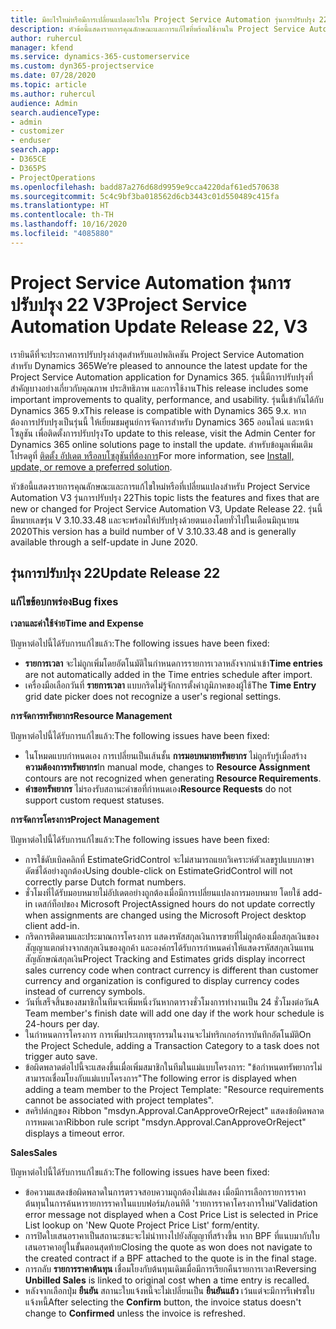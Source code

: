 ```yaml
---
title: มีอะไรใหม่หรือมีการเปลี่ยนแปลงอะไรใน Project Service Automation รุ่นการปรับปรุง 22 V3
description: หัวข้อนี้แสดงรายการคุณลักษณะและการแก้ไขที่พร้อมใช้งานใน Project Service Automation รุ่นการปรับปรุง 22 V3
author: ruhercul
manager: kfend
ms.service: dynamics-365-customerservice
ms.custom: dyn365-projectservice
ms.date: 07/28/2020
ms.topic: article
ms.author: ruhercul
audience: Admin
search.audienceType:
- admin
- customizer
- enduser
search.app:
- D365CE
- D365PS
- ProjectOperations
ms.openlocfilehash: badd87a276d68d9959e9cca4220daf61ed570638
ms.sourcegitcommit: 5c4c9bf3ba018562d6cb3443c01d550489c415fa
ms.translationtype: HT
ms.contentlocale: th-TH
ms.lasthandoff: 10/16/2020
ms.locfileid: "4085880"
---
```

# <a name="project-service-automation-update-release-22-v3"></a><span data-ttu-id="75f01-103">Project Service Automation รุ่นการปรับปรุง 22 V3</span><span class="sxs-lookup"><span data-stu-id="75f01-103">Project Service Automation Update Release 22, V3</span></span>

<span data-ttu-id="75f01-104">เรายินดีที่จะประกาศการปรับปรุงล่าสุดสำหรับแอปพลิเคชัน Project Service Automation สำหรับ Dynamics 365</span><span class="sxs-lookup"><span data-stu-id="75f01-104">We’re pleased to announce the latest update for the Project Service Automation application for Dynamics 365.</span></span> <span data-ttu-id="75f01-105">รุ่นนี้มีการปรับปรุงที่สำคัญบางอย่างเกี่ยวกับคุณภาพ ประสิทธิภาพ และการใช้งาน</span><span class="sxs-lookup"><span data-stu-id="75f01-105">This release includes some important improvements to quality, performance, and usability.</span></span> <span data-ttu-id="75f01-106">รุ่นนี้เข้ากันได้กับ Dynamics 365 9.x</span><span class="sxs-lookup"><span data-stu-id="75f01-106">This release is compatible with Dynamics 365 9.x.</span></span> <span data-ttu-id="75f01-107">หากต้องการปรับปรุงเป็นรุ่นนี้ ให้เยี่ยมชมศูนย์การจัดการสำหรับ Dynamics 365 ออนไลน์ และหน้าโซลูชัน เพื่อติดตั้งการปรับปรุง</span><span class="sxs-lookup"><span data-stu-id="75f01-107">To update to this release, visit the Admin Center for Dynamics 365 online solutions page to install the update.</span></span> <span data-ttu-id="75f01-108">สำหรับข้อมูลเพิ่มเติม โปรดดูที่ [ติดตั้ง อัปเดต หรือลบโซลูชันที่ต้องการ](https://docs.microsoft.com/power-platform/admin/install-remove-preferred-solution)</span><span class="sxs-lookup"><span data-stu-id="75f01-108">For more information, see [Install, update, or remove a preferred solution](https://docs.microsoft.com/power-platform/admin/install-remove-preferred-solution).</span></span>

<span data-ttu-id="75f01-109">หัวข้อนี้แสดงรายการคุณลักษณะและการแก้ไขใหม่หรือที่เปลี่ยนแปลงสำหรับ Project Service Automation V3 รุ่นการปรับปรุง 22</span><span class="sxs-lookup"><span data-stu-id="75f01-109">This topic lists the features and fixes that are new or changed for Project Service Automation V3, Update Release 22.</span></span> <span data-ttu-id="75f01-110">รุ่นนี้มีหมายเลขรุ่น V 3.10.33.48 และจะพร้อมให้ปรับปรุงด้วยตนเองโดยทั่วไปในเดือนมิถุนายน 2020</span><span class="sxs-lookup"><span data-stu-id="75f01-110">This version has a build number of V 3.10.33.48 and is generally available through a self-update in June 2020.</span></span>

## <a name="update-release-22"></a><span data-ttu-id="75f01-111">รุ่นการปรับปรุง 22</span><span class="sxs-lookup"><span data-stu-id="75f01-111">Update Release 22</span></span>

### <a name="bug-fixes"></a><span data-ttu-id="75f01-112">แก้ไขข้อบกพร่อง</span><span class="sxs-lookup"><span data-stu-id="75f01-112">Bug fixes</span></span>



<span data-ttu-id="75f01-113">**เวลาและค่าใช้จ่าย**</span><span class="sxs-lookup"><span data-stu-id="75f01-113">**Time and Expense**</span></span>

<span data-ttu-id="75f01-114">ปัญหาต่อไปนี้ได้รับการแก้ไขแล้ว:</span><span class="sxs-lookup"><span data-stu-id="75f01-114">The following issues have been fixed:</span></span>

- <span data-ttu-id="75f01-115">**รายการเวลา** จะไม่ถูกเพิ่มโดยอัตโนมัติในกำหนดการรายการเวลาหลังจากนำเข้า</span><span class="sxs-lookup"><span data-stu-id="75f01-115">**Time entries** are not automatically added in the Time entries schedule after import.</span></span>
- <span data-ttu-id="75f01-116">เครื่องมือเลือกวันที่ **รายการเวลา** แบบกริดไม่รู้จักการตั้งค่าภูมิภาคของผู้ใช้</span><span class="sxs-lookup"><span data-stu-id="75f01-116">The **Time Entry** grid date picker does not recognize a user's regional settings.</span></span>

<span data-ttu-id="75f01-117">**การจัดการทรัพยากร**</span><span class="sxs-lookup"><span data-stu-id="75f01-117">**Resource Management**</span></span>

<span data-ttu-id="75f01-118">ปัญหาต่อไปนี้ได้รับการแก้ไขแล้ว:</span><span class="sxs-lookup"><span data-stu-id="75f01-118">The following issues have been fixed:</span></span>

- <span data-ttu-id="75f01-119">ในโหมดแบบกำหนดเอง การเปลี่ยนเป็นเส้นชั้น **การมอบหมายทรัพยากร** ไม่ถูกรับรู้เมื่อสร้าง **ความต้องการทรัพยากร**</span><span class="sxs-lookup"><span data-stu-id="75f01-119">In manual mode, changes to **Resource Assignment** contours are not recognized when generating **Resource Requirements**.</span></span>
- <span data-ttu-id="75f01-120">**คำขอทรัพยากร** ไม่รองรับสถานะคำขอที่กำหนดเอง</span><span class="sxs-lookup"><span data-stu-id="75f01-120">**Resource Requests** do not support custom request statuses.</span></span>

<span data-ttu-id="75f01-121">**การจัดการโครงการ**</span><span class="sxs-lookup"><span data-stu-id="75f01-121">**Project Management**</span></span>

<span data-ttu-id="75f01-122">ปัญหาต่อไปนี้ได้รับการแก้ไขแล้ว:</span><span class="sxs-lookup"><span data-stu-id="75f01-122">The following issues have been fixed:</span></span>

- <span data-ttu-id="75f01-123">การใช้ดับเบิลคลิกที่ EstimateGridControl จะไม่สามารถแยกวิเคราะห์ตัวเลขรูปแบบภาษาดัตช์ได้อย่างถูกต้อง</span><span class="sxs-lookup"><span data-stu-id="75f01-123">Using double-click on EstimateGridControl will not correctly parse Dutch format numbers.</span></span>
- <span data-ttu-id="75f01-124">ชั่วโมงที่ได้รับมอบหมายไม่อัปเดตอย่างถูกต้องเมื่อมีการเปลี่ยนแปลงการมอบหมาย โดยใช้ add-in เดสก์ท็อปของ Microsoft Project</span><span class="sxs-lookup"><span data-stu-id="75f01-124">Assigned hours do not update correctly when assignments are changed using the Microsoft Project desktop client add-in.</span></span>
- <span data-ttu-id="75f01-125">กริดการติดตามและประมาณการโครงการ แสดงรหัสสกุลเงินการขายที่ไม่ถูกต้องเมื่อสกุลเงินของสัญญาแตกต่างจากสกุลเงินของลูกค้า และองค์กรได้รับการกำหนดค่าให้แสดงรหัสสกุลเงินแทนสัญลักษณ์สกุลเงิน</span><span class="sxs-lookup"><span data-stu-id="75f01-125">Project Tracking and Estimates grids display incorrect sales currency code when contract currency is different than customer currency and organization is configured to display currency codes instead of currency symbols.</span></span>
- <span data-ttu-id="75f01-126">วันที่เสร็จสิ้นของสมาชิกในทีมจะเพิ่มหนึ่งวันหากตารางชั่วโมงการทำงานเป็น 24 ชั่วโมงต่อวัน</span><span class="sxs-lookup"><span data-stu-id="75f01-126">A Team member's finish date will add one day if the work hour schedule is 24-hours per day.</span></span>
- <span data-ttu-id="75f01-127">ในกำหนดการโครงการ การเพิ่มประเภทธุรกรรมในงานจะไม่ทริกเกอร์การบันทึกอัตโนมัติ</span><span class="sxs-lookup"><span data-stu-id="75f01-127">On the Project Schedule, adding a Transaction Category to a task does not trigger auto save.</span></span>
- <span data-ttu-id="75f01-128">ข้อผิดพลาดต่อไปนี้จะแสดงขึ้นเมื่อเพิ่มสมาชิกในทีมในแม่แบบโครงการ: "ข้อกำหนดทรัพยากรไม่สามารถเชื่อมโยงกับแม่แบบโครงการ"</span><span class="sxs-lookup"><span data-stu-id="75f01-128">The following error is displayed when adding a team member to the Project Template: "Resource requirements cannot be associated with project templates".</span></span> 
- <span data-ttu-id="75f01-129">สคริปต์กฎของ Ribbon "msdyn.Approval.CanApproveOrReject" แสดงข้อผิดพลาดการหมดเวลา</span><span class="sxs-lookup"><span data-stu-id="75f01-129">Ribbon rule script "msdyn.Approval.CanApproveOrReject" displays a timeout error.</span></span>

<span data-ttu-id="75f01-130">**Sales**</span><span class="sxs-lookup"><span data-stu-id="75f01-130">**Sales**</span></span>

<span data-ttu-id="75f01-131">ปัญหาต่อไปนี้ได้รับการแก้ไขแล้ว:</span><span class="sxs-lookup"><span data-stu-id="75f01-131">The following issues have been fixed:</span></span>

- <span data-ttu-id="75f01-132">ข้อความแสดงข้อผิดพลาดในการตรวจสอบความถูกต้องไม่แสดง เมื่อมีการเลือกรายการราคาต้นทุนในการค้นหารายการราคาในแบบฟอร์ม/เอนทิตี 'รายการราคาโครงการใหม่'</span><span class="sxs-lookup"><span data-stu-id="75f01-132">Validation error message not displayed when a Cost Price List is selected in Price List lookup on 'New Quote Project Price List' form/entity.</span></span>
- <span data-ttu-id="75f01-133">การปิดใบเสนอราคาเป็นสถานะชนะจะไม่นำทางไปยังสัญญาที่สร้างขึ้น หาก BPF ที่แนบมากับใบเสนอราคาอยู่ในขั้นตอนสุดท้าย</span><span class="sxs-lookup"><span data-stu-id="75f01-133">Closing the quote as won does not navigate to the created contract if a BPF attached to the quote is in the final stage.</span></span>
- <span data-ttu-id="75f01-134">การกลับ **รายการราคาต้นทุน** เชื่อมโยงกับต้นทุนเดิมเมื่อมีการเรียกคืนรายการเวลา</span><span class="sxs-lookup"><span data-stu-id="75f01-134">Reversing **Unbilled Sales** is linked to original cost when a time entry is recalled.</span></span>
- <span data-ttu-id="75f01-135">หลังจากเลือกปุ่ม **ยืนยัน** สถานะใบแจ้งหนี้จะไม่เปลี่ยนเป็น **ยืนยันแล้ว** เว้นแต่จะมีการรีเฟรชใบแจ้งหนี้</span><span class="sxs-lookup"><span data-stu-id="75f01-135">After selecting the **Confirm** button, the invoice status doesn't change to **Confirmed** unless the invoice is refreshed.</span></span>

